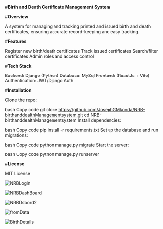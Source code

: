 #**Birth and Death Certificate Management System**


#**Overview**


A system for managing and tracking printed and issued birth and death certificates, ensuring accurate record-keeping and easy tracking.

#**Features**


Register new birth/death certificates
Track issued certificates
Search/filter certificates
Admin roles and access control

#**Tech Stack**


Backend: Django (Python)
Database: MySql
Frontend: (ReactJs + Vite)
Authentication: JWT/Django Auth


#**Installation**


Clone the repo:

bash
Copy code
git clone https://github.com/JosephGMkonda/NRB-birthanddealthManagementsystem.git
cd NRB-birthanddealthManagementsystem
Install dependencies:

bash
Copy code
pip install -r requirements.txt
Set up the database and run migrations:

bash
Copy code
python manage.py migrate
Start the server:

bash
Copy code
python manage.py runserver


#**License**


MIT License


![NRBLogin](https://github.com/user-attachments/assets/c8c5ab43-1d03-4461-a1ba-a37688875da4)

![NRBDashBoard](https://github.com/user-attachments/assets/97342fc7-8191-45a8-a1ba-a05180d29a25)

![NRBDsbord2](https://github.com/user-attachments/assets/bcc37f7f-34e0-4d95-be57-7eba82e64b69)


![fromData](https://github.com/user-attachments/assets/db56da37-8f7d-4630-b0c6-3793afd444b8)

![BirthDetails](https://github.com/user-attachments/assets/1b7bb225-a649-4ba3-a77f-a32101e53a88)

